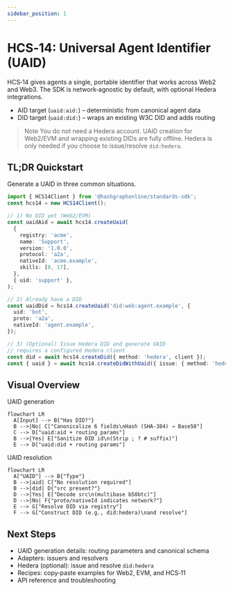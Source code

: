 ```yaml
---
sidebar_position: 1
---
```


# HCS‑14: Universal Agent Identifier (UAID)

HCS‑14 gives agents a single, portable identifier that works across Web2 and Web3. The SDK is network‑agnostic by default, with optional Hedera integrations.

- AID target (`uaid:aid:`) – deterministic from canonical agent data
- DID target (`uaid:did:`) – wraps an existing W3C DID and adds routing

> Note
> You do not need a Hedera account. UAID creation for Web2/EVM and wrapping existing DIDs are fully offline. Hedera is only needed if you choose to issue/resolve `did:hedera`.

## TL;DR Quickstart

Generate a UAID in three common situations.

```ts
import { HCS14Client } from '@hashgraphonline/standards-sdk';
const hcs14 = new HCS14Client();

// 1) No DID yet (Web2/EVM)
const uaidAid = await hcs14.createUaid(
  {
    registry: 'acme',
    name: 'Support',
    version: '1.0.0',
    protocol: 'a2a',
    nativeId: 'acme.example',
    skills: [0, 17],
  },
  { uid: 'support' },
);

// 2) Already have a DID
const uaidDid = hcs14.createUaid('did:web:agent.example', {
  uid: 'bot',
  proto: 'a2a',
  nativeId: 'agent.example',
});

// 3) (Optional) Issue Hedera DID and generate UAID
// requires a configured Hedera client
const did = await hcs14.createDid({ method: 'hedera', client });
const { uaid } = await hcs14.createDidWithUaid({ issue: { method: 'hedera', client }, proto: 'hcs-10' });
```

## Visual Overview

UAID generation

```mermaid
flowchart LR
  A[Input] --> B{"Has DID?"}
  B -->|No| C["Canonicalize 6 fields\nHash (SHA-384) → Base58"]
  C --> D["uaid:aid + routing params"]
  B -->|Yes| E["Sanitize DID id\n(Strip ; ? # suffix)"]
  E --> D["uaid:did + routing params"]
```

UAID resolution

```mermaid
flowchart LR
  A["UAID"] --> B{"Type"}
  B -->|aid| C["No resolution required"]
  B -->|did| D{"src present?"}
  D -->|Yes| E["Decode src\n(multibase b58btc)"]
  D -->|No| F{"proto/nativeId indicates network?"}
  E --> G["Resolve DID via registry"]
  F --> G["Construct DID (e.g., did:hedera)\nand resolve"]
```

## Next Steps

- UAID generation details: routing parameters and canonical schema
- Adapters: issuers and resolvers
- Hedera (optional): issue and resolve `did:hedera`
- Recipes: copy‑paste examples for Web2, EVM, and HCS‑11
- API reference and troubleshooting

